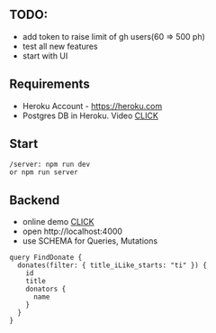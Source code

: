 ## TODO:

- add token to raise limit of gh users(60 => 500 ph)
- test all new features
- start with UI

## Requirements

- Heroku Account - https://heroku.com
- Postgres DB in Heroku. Video [CLICK](https://cdn.rawgit.com/SaraVieira/graphql-workshop/13d73f3b/howtoheroku.mp4)

## Start

```
/server: npm run dev
or npm run server
```

## Backend

- online demo [CLICK](https://apollo-server-udgyigvibl.now.sh)
- open http://localhost:4000
- use SCHEMA for Queries, Mutations

```
query FindDonate {
  donates(filter: { title_iLike_starts: "ti" }) {
    id
    title
    donators {
      name
    }
  }
}
```
